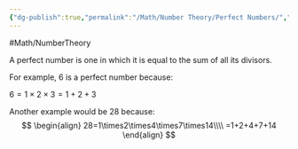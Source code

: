 ```yaml
---
{"dg-publish":true,"permalink":"/Math/Number Theory/Perfect Numbers/","created":"2024-10-15T23:45:28.820-04:00","updated":"2024-11-10T21:43:45.659-05:00"}
---
```



#Math/NumberTheory

A perfect number is one in which it is equal to the sum of all its divisors.

For example, 6 is a perfect number because:

$6=1\times2\times3=1+2+3$

Another example would be 28 because:
$$
\begin{align}
28=1\times2\times4\times7\times14\\\\
=1+2+4+7+14
\end{align}
$$
